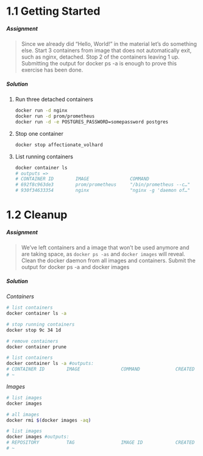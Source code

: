 # 1.1 Getting Started
##### Assignment
> Since we already did “Hello, World!” in the material let’s do something else.
Start 3 containers from image that does not automatically exit, such as nginx, detached.
Stop 2 of the containers leaving 1 up.
Submitting the output for docker ps -a is enough to prove this exercise has been done.

##### Solution
1.  Run three detached containers
    ```sh
    docker run -d nginx
    docker run -d prom/prometheus
    docker run -d -e POSTGRES_PASSWORD=somepassword postgres
    ```
1. Stop one container
    ```sh
    docker stop affectionate_volhard
    ```
1. List running containers
    ```sh
    docker container ls
    # outputs =>
    # CONTAINER ID        IMAGE               COMMAND                  CREATED             STATUS              PORTS               NAMES
    # 692f8c963de3        prom/prometheus     "/bin/prometheus --c…"   6 minutes ago       Up 6 minutes        9090/tcp            serene_greider
    # 930f34633354        nginx               "nginx -g 'daemon of…"   6 minutes ago       Up 6 minutes        80/tcp              cocky_vaughan
    ```

# 1.2 Cleanup
##### Assignment
> We’ve left containers and a image that won’t be used anymore and are taking space, as `docker ps -as` and `docker images` will reveal.
Clean the docker daemon from all images and containers.
Submit the output for docker ps -a and docker images

##### Solution  
_Containers_
```sh
# list containers
docker container ls -a

# stop running containers
docker stop 9c 34 1d

# remove containers
docker container prune

# list containers
docker container ls -a #outputs:
# CONTAINER ID        IMAGE               COMMAND             CREATED             STATUS              PORTS               NAMES
# ~ 

```
_Images_
```sh
# list images
docker images

# all images
docker rmi $(docker images -aq)

# list images
docker images #outputs:
# REPOSITORY          TAG                 IMAGE ID            CREATED             SIZE
# ~ 


```